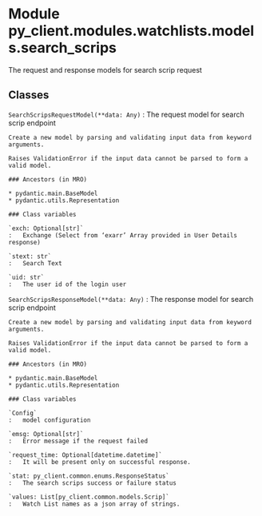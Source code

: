Module py_client.modules.watchlists.models.search_scrips
========================================================
The request and response models for search scrip request

Classes
-------

`SearchScripsRequestModel(**data: Any)`
:   The request model for search scrip endpoint
    
    Create a new model by parsing and validating input data from keyword arguments.
    
    Raises ValidationError if the input data cannot be parsed to form a valid model.

    ### Ancestors (in MRO)

    * pydantic.main.BaseModel
    * pydantic.utils.Representation

    ### Class variables

    `exch: Optional[str]`
    :   Exchange (Select from ‘exarr’ Array provided in User Details response)

    `stext: str`
    :   Search Text

    `uid: str`
    :   The user id of the login user

`SearchScripsResponseModel(**data: Any)`
:   The response model for search scrip endpoint
    
    Create a new model by parsing and validating input data from keyword arguments.
    
    Raises ValidationError if the input data cannot be parsed to form a valid model.

    ### Ancestors (in MRO)

    * pydantic.main.BaseModel
    * pydantic.utils.Representation

    ### Class variables

    `Config`
    :   model configuration

    `emsg: Optional[str]`
    :   Error message if the request failed

    `request_time: Optional[datetime.datetime]`
    :   It will be present only on successful response.

    `stat: py_client.common.enums.ResponseStatus`
    :   The search scrips success or failure status

    `values: List[py_client.common.models.Scrip]`
    :   Watch List names as a json array of strings.